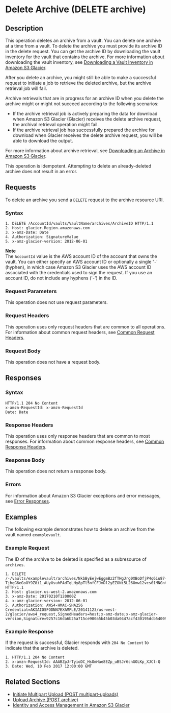 # Delete Archive \(DELETE archive\)<a name="api-archive-delete"></a>

## Description<a name="api-archive-delete-description"></a>

This operation deletes an archive from a vault\. You can delete one archive at a time from a vault\. To delete the archive you must provide its archive ID in the delete request\. You can get the archive ID by downloading the vault inventory for the vault that contains the archive\. For more information about downloading the vault inventory, see [Downloading a Vault Inventory in Amazon S3 Glacier](vault-inventory.md)\.

After you delete an archive, you might still be able to make a successful request to initiate a job to retrieve the deleted archive, but the archive retrieval job will fail\. 

Archive retrievals that are in progress for an archive ID when you delete the archive might or might not succeed according to the following scenarios:
+ If the archive retrieval job is actively preparing the data for download when Amazon S3 Glacier \(Glacier\) receives the delete archive request, the archival retrieval operation might fail\. 
+ If the archive retrieval job has successfully prepared the archive for download when Glacier receives the delete archive request, you will be able to download the output\. 

For more information about archive retrieval, see [Downloading an Archive in Amazon S3 Glacier](downloading-an-archive.md)\. 

This operation is idempotent\. Attempting to delete an already\-deleted archive does not result in an error\. 

## Requests<a name="api-archive-delete-requests"></a>

To delete an archive you send a `DELETE` request to the archive resource URI\.

### Syntax<a name="api-archive-delete-requests-syntax"></a>

```
1. DELETE /AccountId/vaults/VaultName/archives/ArchiveID HTTP/1.1
2. Host: glacier.Region.amazonaws.com
3. x-amz-Date: Date
4. Authorization: SignatureValue
5. x-amz-glacier-version: 2012-06-01
```

**Note**  
The `AccountId` value is the AWS account ID of the account that owns the vault\. You can either specify an AWS account ID or optionally a single '`-`' \(hyphen\), in which case Amazon S3 Glacier uses the AWS account ID associated with the credentials used to sign the request\. If you use an account ID, do not include any hyphens \('\-'\) in the ID\.

### Request Parameters<a name="api-archive-delete-requests-parameters"></a>

This operation does not use request parameters\.

### Request Headers<a name="api-archive-delete-requests-headers"></a>

This operation uses only request headers that are common to all operations\. For information about common request headers, see [Common Request Headers](api-common-request-headers.md)\.

### Request Body<a name="api-archive-delete-requests-elements"></a>

This operation does not have a request body\.

## Responses<a name="api-archive-delete-responses"></a>

### Syntax<a name="api-archive-delete-responses-syntax"></a>

```
HTTP/1.1 204 No Content
x-amzn-RequestId: x-amzn-RequestId
Date: Date
```

### Response Headers<a name="api-archive-delete-responses-headers"></a>

This operation uses only response headers that are common to most responses\. For information about common response headers, see [Common Response Headers](api-common-response-headers.md)\.

### Response Body<a name="api-archive-delete-responses-elements"></a>

This operation does not return a response body\.

### Errors<a name="api-archive-delete-responses-errors"></a>

For information about Amazon S3 Glacier exceptions and error messages, see [Error Responses](api-error-responses.md)\.

## Examples<a name="api-archive-delete-examples"></a>

The following example demonstrates how to delete an archive from the vault named `examplevault`\.

### Example Request<a name="api-archive-delete-example-request"></a>

The ID of the archive to be deleted is specified as a subresource of `archives`\.

```
1. DELETE /-/vaults/examplevault/archives/NkbByEejwEggmBz2fTHgJrg0XBoDfjP4q6iu87-TjhqG6eGoOY9Z8i1_AUyUsuhPAdTqLHy8pTl5nfCFJmDl2yEZONi5L26Omw12vcs01MNGntHEQL8MBfGlqrEXAMPLEArchiveId HTTP/1.1
2. Host: glacier.us-west-2.amazonaws.com
3. x-amz-Date: 20170210T120000Z
4. x-amz-glacier-version: 2012-06-01
5. Authorization: AWS4-HMAC-SHA256 Credential=AKIAIOSFODNN7EXAMPLE/20141123/us-west-2/glacier/aws4_request,SignedHeaders=host;x-amz-date;x-amz-glacier-version,Signature=9257c16da6b25a715ce900a5b45b03da0447acf430195dcb540091b12966f2a2
```

### Example Response<a name="api-archive-delete-example-response"></a>

If the request is successful, Glacier responds with `204 No Content` to indicate that the archive is deleted\.

```
1. HTTP/1.1 204 No Content
2. x-amzn-RequestId: AAABZpJrTyioDC_HsOmHae8EZp_uBSJr6cnGOLKp_XJCl-Q
3. Date: Wed, 10 Feb 2017 12:00:00 GMT
```

## Related Sections<a name="related-sections-archive-delete"></a>
+ [Initiate Multipart Upload \(POST multipart\-uploads\)](api-multipart-initiate-upload.md)
+ [Upload Archive \(POST archive\)](api-archive-post.md)
+ [Identity and Access Management in Amazon S3 Glacier](auth-and-access-control.md)